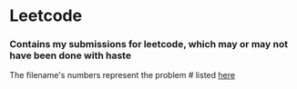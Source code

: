 # Leetcode 
### Contains my submissions for leetcode, which may or may not have been done with haste

The filename's numbers represent the problem # listed [here](https://leetcode.com/problemset/all/)

